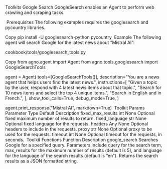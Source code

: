 Toolkits
Google Search
GoogleSearch enables an Agent to perform web crawling and scraping tasks.

​
Prerequisites
The following examples requires the googlesearch and pycountry libraries.


Copy
pip install -U googlesearch-python pycountry
​
Example
The following agent will search Google for the latest news about “Mistral AI”:

cookbook/tools/googlesearch_tools.py

Copy
from agno.agent import Agent
from agno.tools.googlesearch import GoogleSearchTools

agent = Agent(
    tools=[GoogleSearchTools()],
    description="You are a news agent that helps users find the latest news.",
    instructions=[
        "Given a topic by the user, respond with 4 latest news items about that topic.",
        "Search for 10 news items and select the top 4 unique items.",
        "Search in English and in French.",
    ],
    show_tool_calls=True,
    debug_mode=True,
)

agent.print_response("Mistral AI", markdown=True)
​
Toolkit Params
Parameter	Type	Default	Description
fixed_max_results	int	None	Optional fixed maximum number of results to return.
fixed_language	str	None	Optional fixed language for the requests.
headers	Any	None	Optional headers to include in the requests.
proxy	str	None	Optional proxy to be used for the requests.
timeout	int	None	Optional timeout for the requests, in seconds.
​
Toolkit Functions
Function	Description
google_search	Searches Google for a specified query. Parameters include query for the search term, max_results for the maximum number of results (default is 5), and language for the language of the search results (default is “en”). Returns the search results as a JSON formatted string.
​
